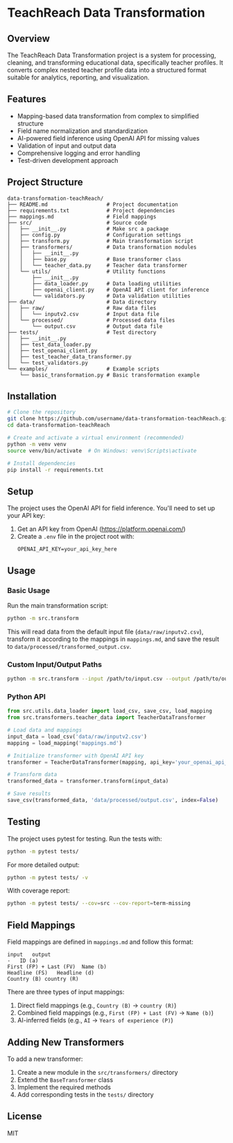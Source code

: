 # TeachReach Data Transformation

## Overview
The TeachReach Data Transformation project is a system for processing, cleaning, and transforming educational data, specifically teacher profiles. It converts complex nested teacher profile data into a structured format suitable for analytics, reporting, and visualization.

## Features
- Mapping-based data transformation from complex to simplified structure
- Field name normalization and standardization
- AI-powered field inference using OpenAI API for missing values
- Validation of input and output data
- Comprehensive logging and error handling
- Test-driven development approach

## Project Structure
```
data-transformation-teachReach/
├── README.md                   # Project documentation
├── requirements.txt            # Project dependencies
├── mappings.md                 # Field mappings
├── src/                        # Source code
│   ├── __init__.py             # Make src a package
│   ├── config.py               # Configuration settings
│   ├── transform.py            # Main transformation script
│   ├── transformers/           # Data transformation modules
│   │   ├── __init__.py
│   │   ├── base.py             # Base transformer class
│   │   └── teacher_data.py     # Teacher data transformer
│   └── utils/                  # Utility functions
│       ├── __init__.py
│       ├── data_loader.py      # Data loading utilities
│       ├── openai_client.py    # OpenAI API client for inference
│       └── validators.py       # Data validation utilities
├── data/                       # Data directory
│   ├── raw/                    # Raw data files
│   │   └── inputv2.csv         # Input data file
│   └── processed/              # Processed data files
│       └── output.csv          # Output data file
├── tests/                      # Test directory
│   ├── __init__.py
│   ├── test_data_loader.py
│   ├── test_openai_client.py
│   ├── test_teacher_data_transformer.py
│   └── test_validators.py
└── examples/                   # Example scripts
    └── basic_transformation.py # Basic transformation example
```

## Installation

```bash
# Clone the repository
git clone https://github.com/username/data-transformation-teachReach.git
cd data-transformation-teachReach

# Create and activate a virtual environment (recommended)
python -m venv venv
source venv/bin/activate  # On Windows: venv\Scripts\activate

# Install dependencies
pip install -r requirements.txt
```

## Setup

The project uses the OpenAI API for field inference. You'll need to set up your API key:

1. Get an API key from OpenAI (https://platform.openai.com/)
2. Create a `.env` file in the project root with:
   ```
   OPENAI_API_KEY=your_api_key_here
   ```

## Usage

### Basic Usage

Run the main transformation script:

```bash
python -m src.transform
```

This will read data from the default input file (`data/raw/inputv2.csv`), transform it according to the mappings in `mappings.md`, and save the result to `data/processed/transformed_output.csv`.

### Custom Input/Output Paths

```bash
python -m src.transform --input /path/to/input.csv --output /path/to/output.csv --mapping /path/to/mappings.md
```

### Python API

```python
from src.utils.data_loader import load_csv, save_csv, load_mapping
from src.transformers.teacher_data import TeacherDataTransformer

# Load data and mappings
input_data = load_csv('data/raw/inputv2.csv')
mapping = load_mapping('mappings.md')

# Initialize transformer with OpenAI API key
transformer = TeacherDataTransformer(mapping, api_key='your_openai_api_key')

# Transform data
transformed_data = transformer.transform(input_data)

# Save results
save_csv(transformed_data, 'data/processed/output.csv', index=False)
```

## Testing

The project uses pytest for testing. Run the tests with:

```bash
python -m pytest tests/
```

For more detailed output:

```bash
python -m pytest tests/ -v
```

With coverage report:

```bash
python -m pytest tests/ --cov=src --cov-report=term-missing
```

## Field Mappings

Field mappings are defined in `mappings.md` and follow this format:

```
input	output
-	ID (a)
First (FP) + Last (FV)	Name (b)
Headline (FS)	Headline (d)
Country (B)	country (R)
```

There are three types of input mappings:
1. Direct field mappings (e.g., `Country (B)` → `country (R)`)
2. Combined field mappings (e.g., `First (FP) + Last (FV)` → `Name (b)`)
3. AI-inferred fields (e.g., `AI` → `Years of experience (P)`)

## Adding New Transformers

To add a new transformer:

1. Create a new module in the `src/transformers/` directory
2. Extend the `BaseTransformer` class
3. Implement the required methods
4. Add corresponding tests in the `tests/` directory

## License

MIT

